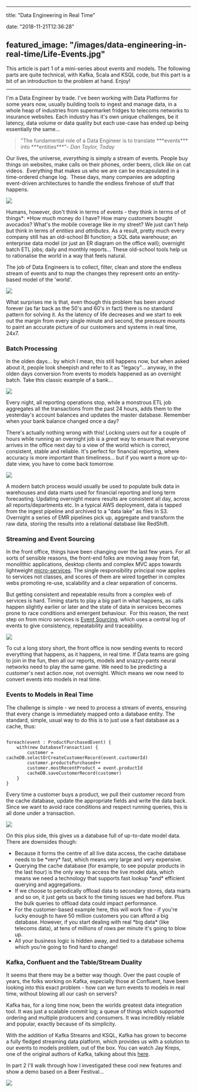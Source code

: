 
---
title: "Data Engineering in Real Time"

date: "2018-11-21T12:36:28"

featured_image: "/images/data-engineering-in-real-time/Life-Events.jpg"
---



This article is part 1 of a mini-series about events and models.  The following parts are quite technical, with Kafka, Scala and KSQL code, but this part is a bit of an introduction to the problem at hand.  Enjoy!


---


I'm a Data Engineer by trade.  I've been working with Data Platforms for some years now, usually building tools to ingest and manage data, in a whole heap of industries from supermarket fridges to telecoms networks to insurance websites.  Each industry has it's own unique challenges, be it latency, data volume or data quality  but each use-case has ended up being essentially the same...

<blockquote class="wp-block-quote is-style-large">"The fundamental role of a Data Engineer is to translate ***events*** into ***entities***"<cite>- Dan Taylor, Today
</cite></blockquote>

Our lives, the universe, *everything* is simply a stream of events. People buy things on websites, make calls on their phones, order beers, click *like* on cat videos.  Everything that makes us who we are can be encapsulated in a time-ordered change log.  These days, many companies are adopting event-driven architectures to handle the endless firehose of stuff that happens.

<img src="/images/data-engineering-in-real-time/Life-Events.jpg"/>

Humans, however, don't think in terms of events - they think in terms of of things*:  *How much money do I have? How many customers bought avocados? What's the mobile coverage like in my street? We just can't help but think in terms of *entities* and *attributes*.  As a result, pretty much every company still has an old-school BI function; a SQL data warehouse; an enterprise data model (or just an ER diagram on the office wall); overnight batch ETL jobs; daily and monthly reports...  These old-school tools help us to rationalise the world in a way that feels natural.

The job of Data Engineers is to collect, filter, clean and store the endless stream of events and to map the changes they represent onto an entity-based model of the 'world'. 

<img src="/images/data-engineering-in-real-time/EventsToModels.png"/>

What surprises me is that, even though this problem has been around forever (as far back as the 50's and 60's in fact) there is no standard pattern for solving it.  As the latency of life decreases and we start to eek out the margin from every single minute and second, the pressure mounts to paint an accurate picture of our customers and systems in real time, 24x7.

### Batch Processing

In the olden days... by which I mean, this still happens now, but when asked about it, people look sheepish and refer to it as "legacy"... anyway, in the olden days conversion from events to models happened as an overnight batch.  Take this classic example of a bank...

<img src="/images/data-engineering-in-real-time/Batch-vs-Transaction.png"/>

Every night, all reporting operations stop, while a monstrous ETL job aggregates all the transactions from the past 24 hours, adds them to the yesterday's account balances  and updates the master database. Remember when your bank balance changed once a day? 

There's actually nothing wrong with this!  Locking users out for a couple of hours while running an overnight  job is a *great* way to ensure that everyone arrives in the office next day to a view of the world which is correct, consistent, stable and reliable.  It's perfect for financial reporting, where accuracy is more important than timeliness... but if you want a more up-to-date view, you have to come back tomorrow.

<img src="/images/data-engineering-in-real-time/Batch-in-AWS.png"/>

A modern batch process would usually be used to populate bulk data in warehouses and data marts used for financial reporting and long term forecasting.  Updating overnight means results are consistent all day, across all reports/departments etc.  In a typical AWS deployment, data is tapped from the ingest pipeline and archived to a "data lake" as files in S3.  Overnight a series of EMR pipelines pick up, aggregate and transform the raw data, storing the results into a relational database like RedShift.

### Streaming and Event Sourcing

In the front office, things have been changing over the last few years.  For all sorts of sensible reasons, the front-end folks are moving away from fat, monolithic applications, desktop clients and complex MVC apps towards lightweight <a href="https://martinfowler.com/articles/microservices.html">micro-services</a>.  The single responsibility principal now applies to services not classes, and scores of them are wired together in complex webs promoting re-use, scalability and a clear separation of concerns.

But getting consistent and repeatable results from a complex web of services is hard. Timing starts to play a big part in what happens, as calls happen slightly earlier or later and the state of data in services becomes prone to race conditions and emergent behaviour.  For this reason, the next step on from micro services is  <a href="https://martinfowler.com/eaaDev/EventSourcing.html">Event Sourcing</a>, which uses a central log of events to give consistency, repeatability and traceability.

<img src="/images/data-engineering-in-real-time/Micro-Services.png"/>

To cut a long story short, the front office is now sending events to record everything that happens, as it happens, in real time.  If Data teams are going to join in the fun, then all our reports, models and snazzy-pants neural networks need to play the same game.  We need to be predicting a customer's next action *now*, not overnight.  Which means we now need to convert events into models in real time.

### Events to Models in Real Time

The challenge is simple - we need to process a stream of events, ensuring that every change is immediately mapped onto a database entity.  The standard, simple, usual way to do this is to just use a fast database as a cache, thus:
```

foreach(event : ProductPurchasedEvent) {
    with(new DatabaseTransaction) {
        customer = cacheDB.selectOrCreateCustomerRecord(event.customerId)
        customer.productsPurchased++
        customer.mostRecentProduct = event.productId
        cacheDB.saveCustomerRecord(customer)
    }
}

```
Every time a customer buys a product, we pull their customer record from the cache database, update the appropriate fields and write the data back.  Since we want to avoid race conditions and respect running queries, this is all done under a transaction.

<img src="/images/data-engineering-in-real-time/Events-to-Models-Old-School.png"/>

On this plus side, this gives us a database full of up-to-date model data. There are downsides though:

<ul><li>Because it forms the centre of all live data access, the cache database needs to be *very* fast, which means very large and very expensive.</li><li>Querying the cache database (for example, to see popular products in the last hour) is the only way to access the live model data, which means we need a technology that supports fast lookup *and* efficient  querying and aggregations.</li><li>If we choose to periodically offload data to secondary stores, data marts and so on, it just gets us  back to the timing issues we had before.  Plus the bulk queries to offload data could impact performance. </li><li>For the customer-based example here, this will work fine - if you're lucky enough to have 50 million customers you can afford a big database.  However, if you start dealing with real *big data* (like telecoms data), at tens of millions of rows per minute it's  going to blow up. </li><li>All your business logic is hidden away, and tied to a database schema which you're going to find hard to change!</li></ul>

### Kafka, Confluent and the Table/Stream Duality

It seems that there may be a better way though.  Over the past couple of years, the folks working on Kafka,  especially those at Confluent, have been looking into this exact problem - how can we turn events to models in real time, without blowing all our cash on servers?

Kafka has, for a long time now, been the worlds greatest data integration tool.  It was just a scalable commit log; a queue of things which supported ordering and multiple producers and consumers.  It was incredibly reliable and popular, exactly because of its simplicity.

With the addition of Kafka Streams and KSQL, Kafka has grown to become a fully fledged streaming data platform, which provides us with a solution to our events to models problem,  out of the box. You can watch Jay Kreps, one of the original authors of Kafka, talking about this <a href="https://www.confluent.io/kafka-summit-SF18/apache-kafka-and-event-oriented-architecture">here</a>.

In part 2 I'll walk through how I investigated these cool new features and show a demo based on a Beer Festival...

<img src="/images/data-engineering-in-real-time/Kafka-Beer.jpg"/>
